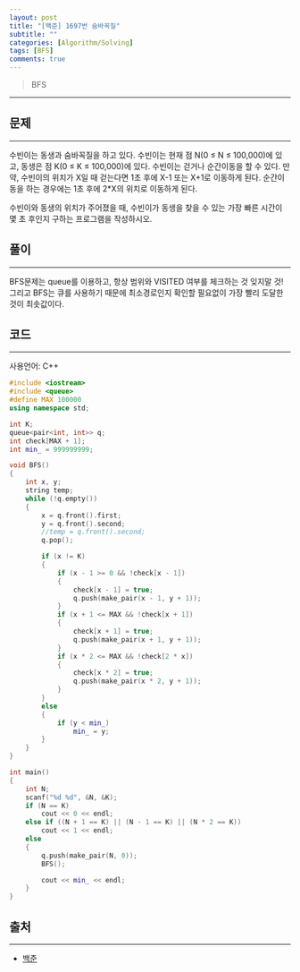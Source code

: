 ```yaml
---
layout: post
title: "[백준] 1697번 숨바꼭질"
subtitle: ""
categories: [Algorithm/Solving]
tags: [BFS]
comments: true
---
```


> BFS

---

## 문제
---

수빈이는 동생과 숨바꼭질을 하고 있다. 수빈이는 현재 점 N(0 ≤ N ≤ 100,000)에 있고, 동생은 점 K(0 ≤ K ≤ 100,000)에 있다. 수빈이는 걷거나 순간이동을 할 수 있다. 만약, 수빈이의 위치가 X일 때 걷는다면 1초 후에 X-1 또는 X+1로 이동하게 된다. 순간이동을 하는 경우에는 1초 후에 2*X의 위치로 이동하게 된다.

수빈이와 동생의 위치가 주어졌을 때, 수빈이가 동생을 찾을 수 있는 가장 빠른 시간이 몇 초 후인지 구하는 프로그램을 작성하시오.

## 풀이
---

BFS문제는 queue를 이용하고, 항상 범위와 VISITED 여부를 체크하는 것 잊지말 것!  그리고 BFS는 큐를 사용하기 때문에 최소경로인지 확인할 필요없이 가장 빨리 도달한 것이 최솟값이다.


## 코드
---

사용언어: C++

```cpp
#include <iostream>
#include <queue>
#define MAX 100000
using namespace std;

int K;
queue<pair<int, int>> q;
int check[MAX + 1];
int min_ = 999999999;

void BFS()
{
    int x, y;
    string temp;
    while (!q.empty())
    {
        x = q.front().first;
        y = q.front().second;
        //temp = q.front().second;
        q.pop();

        if (x != K)
        {
            if (x - 1 >= 0 && !check[x - 1])
            {
                check[x - 1] = true;
                q.push(make_pair(x - 1, y + 1));
            }
            if (x + 1 <= MAX && !check[x + 1])
            {
                check[x + 1] = true;
                q.push(make_pair(x + 1, y + 1));
            }
            if (x * 2 <= MAX && !check[2 * x])
            {
                check[x * 2] = true;
                q.push(make_pair(x * 2, y + 1));
            }
        }
        else
        {
            if (y < min_)
                min_ = y;
        }
    }
}

int main()
{
    int N;
    scanf("%d %d", &N, &K);
    if (N == K)
        cout << 0 << endl;
    else if ((N + 1 == K) || (N - 1 == K) || (N * 2 == K))
        cout << 1 << endl;
    else
    {
        q.push(make_pair(N, 0));
        BFS();

        cout << min_ << endl;
    }
}
```

## 출처
---

* [백준](https://www.acmicpc.net/problem/1697)